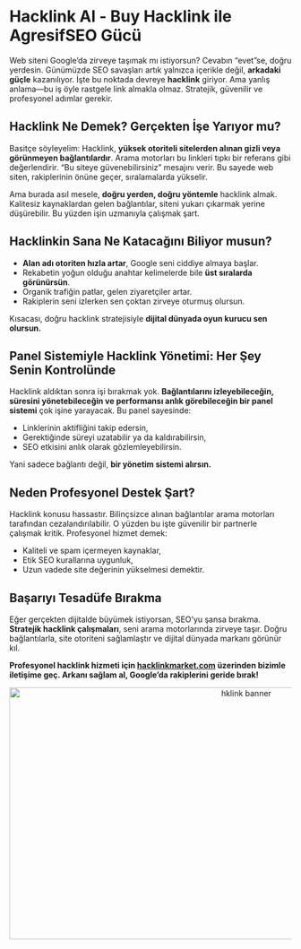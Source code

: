 # Hacklink Al - Buy Hacklink ile AgresifSEO Gücü

Web siteni Google’da zirveye taşımak mı istiyorsun? Cevabın “evet”se, doğru yerdesin. Günümüzde SEO savaşları artık yalnızca içerikle değil, **arkadaki güçle** kazanılıyor. İşte bu noktada devreye **hacklink** giriyor. Ama yanlış anlama—bu iş öyle rastgele link almakla olmaz. Stratejik, güvenilir ve profesyonel adımlar gerekir.

## Hacklink Ne Demek? Gerçekten İşe Yarıyor mu?

Basitçe söyleyelim: Hacklink, **yüksek otoriteli sitelerden alınan gizli veya görünmeyen bağlantılardır**. Arama motorları bu linkleri tıpkı bir referans gibi değerlendirir. “Bu siteye güvenebilirsiniz” mesajını verir. Bu sayede web siten, rakiplerinin önüne geçer, sıralamalarda yükselir. 

Ama burada asıl mesele, **doğru yerden, doğru yöntemle** hacklink almak. Kalitesiz kaynaklardan gelen bağlantılar, siteni yukarı çıkarmak yerine düşürebilir. Bu yüzden işin uzmanıyla çalışmak şart.

## Hacklinkin Sana Ne Katacağını Biliyor musun?

- **Alan adı otoriten hızla artar**, Google seni ciddiye almaya başlar.  
- Rekabetin yoğun olduğu anahtar kelimelerde bile **üst sıralarda görünürsün**.  
- Organik trafiğin patlar, gelen ziyaretçiler artar.  
- Rakiplerin seni izlerken sen çoktan zirveye oturmuş olursun.

Kısacası, doğru hacklink stratejisiyle **dijital dünyada oyun kurucu sen olursun.**

## Panel Sistemiyle Hacklink Yönetimi: Her Şey Senin Kontrolünde

Hacklink aldıktan sonra işi bırakmak yok. **Bağlantılarını izleyebileceğin, süresini yönetebileceğin ve performansı anlık görebileceğin bir panel sistemi** çok işine yarayacak. Bu panel sayesinde:

- Linklerinin aktifliğini takip edersin,  
- Gerektiğinde süreyi uzatabilir ya da kaldırabilirsin,  
- SEO etkisini anlık olarak gözlemleyebilirsin.

Yani sadece bağlantı değil, **bir yönetim sistemi alırsın.**

## Neden Profesyonel Destek Şart?

Hacklink konusu hassastır. Bilinçsizce alınan bağlantılar arama motorları tarafından cezalandırılabilir. O yüzden bu işte güvenilir bir partnerle çalışmak kritik. Profesyonel hizmet demek:

- Kaliteli ve spam içermeyen kaynaklar,  
- Etik SEO kurallarına uygunluk,  
- Uzun vadede site değerinin yükselmesi demektir.

## Başarıyı Tesadüfe Bırakma

Eğer gerçekten dijitalde büyümek istiyorsan, SEO’yu şansa bırakma. **Stratejik hacklink çalışmaları**, seni arama motorlarında zirveye taşır. Doğru bağlantılarla, site otoriteni sağlamlaştır ve dijital dünyada markanı görünür kıl.

**Profesyonel hacklink hizmeti için [hacklinkmarket.com](https://hacklinkmarket.com) üzerinden bizimle iletişime geç. Arkanı sağlam al, Google’da rakiplerini geride bırak!**

<p align="center">
  <a href="https://shortlinkapp.com/BQXPx" target="_blank">
    <img src="https://github.com/hkmarket/hcklinktr/blob/main/hklink.png?raw=true" alt="hklink banner" width="830" height="450">
  </a>
</p>
